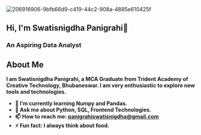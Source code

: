 
![206916906-9bfb66d9-c419-44c2-908a-4885e610425f](https://github.com/user-attachments/assets/fbdad649-5009-4374-affe-609801f39302)

## Hi, I'm Swatisnigdha Panigrahi👋
<h3><b>An Aspiring Data Analyst<b></h3>
  
## About Me
I am Swatisnigdha Panigrahi, a MCA Graduate from Trident Academy of Creative Technology, Bhubaneswar. I am very enthusiastic to explore new tools and technologies.

- 🌱 I’m currently learning Numpy and Pandas.
- 💬 Ask me about Python, SQL, Frontend Technologies.
- 📫 How to reach me: panigrahiswatisnigdha@gmail.com 
- ⚡ Fun fact: I always think about food.

